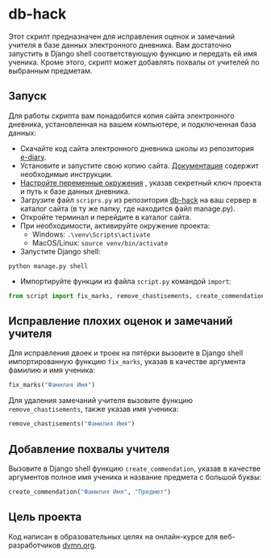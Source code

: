 # db-hack

Этот скрипт предназначен для исправления оценок и замечаний учителя в базе данных электронного дневника. 
Вам достаточно запустить в Django shell соответствующую функцию и передать ей имя ученика.
Кроме этого, скрипт может добавлять похвалы от учителей по выбранным предметам.

## Запуск

Для работы скрипта вам понадобится копия сайта электронного дневника, установленная на вашем компьютере, и подключенная база данных:
- Скачайте код сайта электронного дневника школы из репозитория [e-diary](https://github.com/devmanorg/e-diary/tree/master).
- Установите и запустите свою копию сайта. [Документация](https://github.com/devmanorg/e-diary/tree/master#%D0%B7%D0%B0%D0%BF%D1%83%D1%81%D0%BA)
содержит необходимые инструкции. 
- [Настройте переменные окружения](https://github.com/devmanorg/e-diary/tree/master#%D0%BF%D0%B5%D1%80%D0%B5%D0%BC%D0%B5%D0%BD%D0%BD%D1%8B%D0%B5-%D0%BE%D0%BA%D1%80%D1%83%D0%B6%D0%B5%D0%BD%D0%B8%D1%8F)
, указав секретный ключ проекта и путь к базе данных дневника.
- Загрузите файл `scriprs.py` из репозитория [db-hack](https://github.com/Tenundor/db-hack) на ваш сервер в каталог сайта (в ту же папку, где находится файл manage.py).
- Откройте терминал и перейдите в каталог сайта.
- При необходимости, активируйте окружение проекта:
  - Windows: ``.\venv\Scripts\activate``
  - MacOS/Linux: ``source venv/bin/activate``
- Запустите Django shell:
```shell
python manage.py shell
```
- Импортируйте функции из файла `script.py` командой `import`:
```python
from script import fix_marks, remove_chastisements, create_commendation
```

## Исправление плохих оценок и замечаний учителя

Для исправления двоек и троек на пятёрки вызовите в Django shell импортированную функцию `fix_marks`, указав в качестве аргумента фамилию и имя ученика:
```python
fix_marks("Фамилия Имя")
```
Для удаления замечаний учителя вызовите функцию `remove_chastisements`, также указав имя ученика:
```python
remove_chastisements("Фамилия Имя")
```

## Добавление похвалы учителя

Вызовите в Django shell функцию `create_commendation`, указав в качестве аргументов полное имя ученика и название предмета с большой буквы:
```python
create_commendation("Фамилия Имя", "Предмет")

```
## Цель проекта

Код написан в образовательных целях на онлайн-курсе для веб-разработчиков [dvmn.org](https://dvmn.org/).

